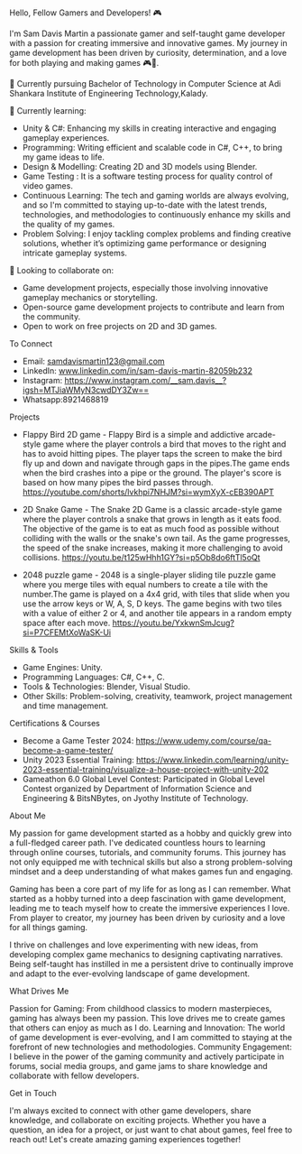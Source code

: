Hello, Fellow Gamers and Developers! 🎮

I'm Sam Davis Martin a passionate gamer and self-taught game developer with a passion for creating immersive and innovative games. My journey in game development has been driven by curiosity, determination, and a love for both playing and making games 🎮👾.

🔭 Currently pursuing Bachelor of Technology in Computer Science at Adi Shankara Institute of Engineering Technology,Kalady.

🌱 Currently learning:
- Unity & C#: Enhancing my skills in creating interactive and engaging gameplay experiences.
- Programming: Writing efficient and scalable code in C#, C++, to bring my game ideas to life.
- Design & Modelling: Creating 2D and 3D models using Blender.
- Game Testing : It is a software testing process for quality control of video games.
- Continuous Learning: The tech and gaming worlds are always evolving, and so I'm committed to staying up-to-date with the latest trends, technologies, and methodologies to continuously enhance my skills and the quality of my games.
- Problem Solving: I enjoy tackling complex problems and finding creative solutions, whether it’s optimizing game performance or designing intricate gameplay systems.
  
👯 Looking to collaborate on: 
- Game development projects, especially those involving innovative gameplay mechanics or storytelling.
- Open-source game development projects to contribute and learn from the community.
- Open to work on free projects on 2D and 3D games.

To Connect 
- Email: samdavismartin123@gmail.com
- LinkedIn: www.linkedin.com/in/sam-davis-martin-82059b232
- Instagram: https://www.instagram.com/__sam.davis__?igsh=MTJiaWMyN3cwdDY3Zw==
- Whatsapp:8921468819

Projects
- Flappy Bird 2D game - Flappy Bird is a simple and addictive arcade-style game where the player controls a bird that moves to the right and has to avoid hitting pipes. The player taps the screen to make the bird fly up and down and navigate through gaps in the pipes.The game ends when the bird crashes into a pipe or the ground. The player's score is based on how many pipes the bird passes through.
https://youtube.com/shorts/lvkhpi7NHJM?si=wymXyX-cEB390APT

- 2D Snake Game - The Snake 2D Game is a classic arcade-style game where the player controls a snake that grows in length as it eats food. The objective of the game is to eat as much food as possible without colliding with the walls or the snake's own tail. As the game progresses, the speed of the snake increases, making it more challenging to avoid collisions.
https://youtu.be/t125wHhh1GY?si=p5Ob8do6ftTl5oQt
  
- 2048 puzzle game - 2048 is a single-player sliding tile puzzle game where you merge tiles with equal numbers to create a tile with the number.The game is played on a 4x4 grid, with tiles that slide when you use the arrow keys or W, A, S, D keys. The game begins with two tiles with a value of either 2 or 4, and another tile appears in a random empty space after each move.
https://youtu.be/YxkwnSmJcug?si=P7CFEMtXoWaSK-Ui

 Skills & Tools
 - Game Engines: Unity.
 - Programming Languages: C#, C++, C.
 - Tools & Technologies: Blender, Visual Studio.
 - Other Skills: Problem-solving, creativity, teamwork, project management and time management.

 Certifications & Courses
- Become a Game Tester 2024: https://www.udemy.com/course/qa-become-a-game-tester/
- Unity 2023 Essential Training: https://www.linkedin.com/learning/unity-2023-essential-training/visualize-a-house-project-with-unity-202
- Gameathon 6.0 Global Level Contest: Participated in Global Level Contest organized by Department of Information Science and Engineering & BitsNBytes, on Jyothy Institute of Technology.


About Me
 
My passion for game development started as a hobby and quickly grew into a full-fledged career path. I've dedicated countless hours to learning through online courses, tutorials, and community forums. This journey has not only equipped me with technical skills but also a strong problem-solving mindset and a deep understanding of what makes games fun and engaging.

Gaming has been a core part of my life for as long as I can remember. What started as a hobby turned into a deep fascination with game development, leading me to teach myself how to create the immersive experiences I love. From player to creator, my journey has been driven by curiosity and a love for all things gaming.

I thrive on challenges and love experimenting with new ideas, from developing complex game mechanics to designing captivating narratives. Being self-taught has instilled in me a persistent drive to continually improve and adapt to the ever-evolving landscape of game development.


What Drives Me


Passion for Gaming: From childhood classics to modern masterpieces, gaming has always been my passion. This love drives me to create games that others can enjoy as much as I do.
Learning and Innovation: The world of game development is ever-evolving, and I am committed to staying at the forefront of new technologies and methodologies.
Community Engagement: I believe in the power of the gaming community and actively participate in forums, social media groups, and game jams to share knowledge and collaborate with fellow developers.


Get in Touch
 
I'm always excited to connect with other game developers, share knowledge, and collaborate on exciting projects. Whether you have a question, an idea for a project, or just want to chat about games, feel free to reach out!
Let's create amazing gaming experiences together!
